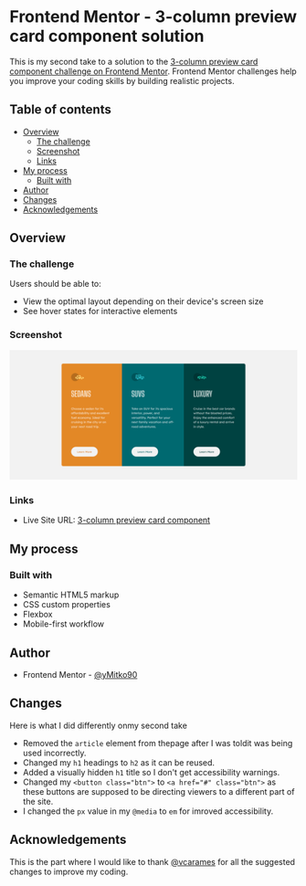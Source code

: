 # Frontend Mentor - 3-column preview card component solution

This is my second take to a solution to the [3-column preview card component challenge on Frontend Mentor](https://www.frontendmentor.io/challenges/3column-preview-card-component-pH92eAR2-). Frontend Mentor challenges help you improve your coding skills by building realistic projects. 

## Table of contents

- [Overview](#overview)
  - [The challenge](#the-challenge)
  - [Screenshot](#screenshot)
  - [Links](#links)
- [My process](#my-process)
  - [Built with](#built-with)
- [Author](#author)
- [Changes](#changes)
- [Acknowledgements](#acknowledgements)

## Overview

### The challenge

Users should be able to:

- View the optimal layout depending on their device's screen size
- See hover states for interactive elements

### Screenshot

![](./desktop.png)

### Links

- Live Site URL: [3-column preview card component](https://stirring-seahorse-411e78.netlify.app/)

## My process

### Built with

- Semantic HTML5 markup
- CSS custom properties
- Flexbox
- Mobile-first workflow



## Author

- Frontend Mentor - [@yMitko90](https://www.frontendmentor.io/profile/mitko90)


## Changes

Here is what I did differently onmy second take

- Removed the `article` element from thepage after I was toldit was being used incorrectly.
- Changed my `h1` headings to `h2` as it can be reused.
- Added a visually hidden `h1` title so I don't get accessibility warnings.
- Changed my `<button class="btn">` to `<a href="#" class="btn">` as these buttons are supposed to be directing viewers to a different part of the site.
- I changed the `px` value in my `@media` to `em` for imroved accessibility.

## Acknowledgements

This is the part where I would like to thank [@vcarames](https://www.frontendmentor.io/profile/vcarames) for all the suggested changes to improve my coding.

